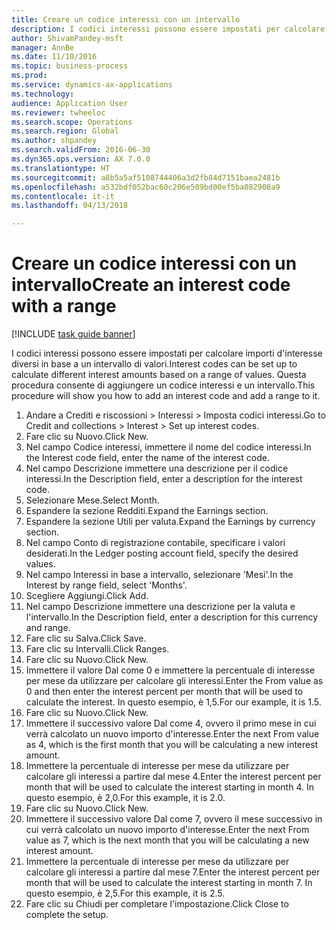 ```yaml
--- 
title: Creare un codice interessi con un intervallo
description: I codici interessi possono essere impostati per calcolare importi d'interesse diversi in base a un intervallo di valori.
author: ShivamPandey-msft
manager: AnnBe
ms.date: 11/10/2016
ms.topic: business-process
ms.prod: 
ms.service: dynamics-ax-applications
ms.technology: 
audience: Application User
ms.reviewer: twheeloc
ms.search.scope: Operations
ms.search.region: Global
ms.author: shpandey
ms.search.validFrom: 2016-06-30
ms.dyn365.ops.version: AX 7.0.0
ms.translationtype: HT
ms.sourcegitcommit: a8b5a5af5108744406a3d2fb84d7151baea2481b
ms.openlocfilehash: a532bdf052bac60c206e509bd00ef5ba082908a9
ms.contentlocale: it-it
ms.lasthandoff: 04/13/2018

---
```

# <a name="create-an-interest-code-with-a-range"></a><span data-ttu-id="e5d42-103">Creare un codice interessi con un intervallo</span><span class="sxs-lookup"><span data-stu-id="e5d42-103">Create an interest code with a range</span></span>

[!INCLUDE [task guide banner](../../includes/task-guide-banner.md)]

<span data-ttu-id="e5d42-104">I codici interessi possono essere impostati per calcolare importi d'interesse diversi in base a un intervallo di valori.</span><span class="sxs-lookup"><span data-stu-id="e5d42-104">Interest codes can be set up to calculate different interest amounts based on a range of values.</span></span> <span data-ttu-id="e5d42-105">Questa procedura consente di aggiungere un codice interessi e un intervallo.</span><span class="sxs-lookup"><span data-stu-id="e5d42-105">This procedure will show you how to add an interest code and add a range to it.</span></span>

1. <span data-ttu-id="e5d42-106">Andare a Crediti e riscossioni > Interessi > Imposta codici interessi.</span><span class="sxs-lookup"><span data-stu-id="e5d42-106">Go to Credit and collections > Interest > Set up interest codes.</span></span>
2. <span data-ttu-id="e5d42-107">Fare clic su Nuovo.</span><span class="sxs-lookup"><span data-stu-id="e5d42-107">Click New.</span></span>
3. <span data-ttu-id="e5d42-108">Nel campo Codice interessi, immettere il nome del codice interessi.</span><span class="sxs-lookup"><span data-stu-id="e5d42-108">In the Interest code field, enter the name of the interest code.</span></span>
4. <span data-ttu-id="e5d42-109">Nel campo Descrizione immettere una descrizione per il codice interessi.</span><span class="sxs-lookup"><span data-stu-id="e5d42-109">In the Description field, enter a description for the interest code.</span></span>
5. <span data-ttu-id="e5d42-110">Selezionare Mese.</span><span class="sxs-lookup"><span data-stu-id="e5d42-110">Select Month.</span></span>
6. <span data-ttu-id="e5d42-111">Espandere la sezione Redditi.</span><span class="sxs-lookup"><span data-stu-id="e5d42-111">Expand the Earnings section.</span></span>
7. <span data-ttu-id="e5d42-112">Espandere la sezione Utili per valuta.</span><span class="sxs-lookup"><span data-stu-id="e5d42-112">Expand the Earnings by currency section.</span></span>
8. <span data-ttu-id="e5d42-113">Nel campo Conto di registrazione contabile, specificare i valori desiderati.</span><span class="sxs-lookup"><span data-stu-id="e5d42-113">In the Ledger posting account field, specify the desired values.</span></span>
9. <span data-ttu-id="e5d42-114">Nel campo Interessi in base a intervallo, selezionare 'Mesi'.</span><span class="sxs-lookup"><span data-stu-id="e5d42-114">In the Interest by range field, select 'Months'.</span></span>
10. <span data-ttu-id="e5d42-115">Scegliere Aggiungi.</span><span class="sxs-lookup"><span data-stu-id="e5d42-115">Click Add.</span></span>
11. <span data-ttu-id="e5d42-116">Nel campo Descrizione immettere una descrizione per la valuta e l'intervallo.</span><span class="sxs-lookup"><span data-stu-id="e5d42-116">In the Description field, enter a description for this currency and range.</span></span>
12. <span data-ttu-id="e5d42-117">Fare clic su Salva.</span><span class="sxs-lookup"><span data-stu-id="e5d42-117">Click Save.</span></span>
13. <span data-ttu-id="e5d42-118">Fare clic su Intervalli.</span><span class="sxs-lookup"><span data-stu-id="e5d42-118">Click Ranges.</span></span>
14. <span data-ttu-id="e5d42-119">Fare clic su Nuovo.</span><span class="sxs-lookup"><span data-stu-id="e5d42-119">Click New.</span></span>
15. <span data-ttu-id="e5d42-120">Immettere il valore Dal come 0 e immettere la percentuale di interesse per mese da utilizzare per calcolare gli interessi.</span><span class="sxs-lookup"><span data-stu-id="e5d42-120">Enter the From value as 0 and then enter the interest percent per month that will be used to calculate the interest.</span></span> <span data-ttu-id="e5d42-121">In questo esempio, è 1,5.</span><span class="sxs-lookup"><span data-stu-id="e5d42-121">For our example, it is 1.5.</span></span>
16. <span data-ttu-id="e5d42-122">Fare clic su Nuovo.</span><span class="sxs-lookup"><span data-stu-id="e5d42-122">Click New.</span></span>
17. <span data-ttu-id="e5d42-123">Immettere il successivo valore Dal come 4, ovvero il primo mese in cui verrà calcolato un nuovo importo d'interesse.</span><span class="sxs-lookup"><span data-stu-id="e5d42-123">Enter the next From value as 4, which is the first month that you will be calculating a new interest amount.</span></span>
18. <span data-ttu-id="e5d42-124">Immettere la percentuale di interesse per mese da utilizzare per calcolare gli interessi a partire dal mese 4.</span><span class="sxs-lookup"><span data-stu-id="e5d42-124">Enter the interest percent per month that will be used to calculate the interest starting in month 4.</span></span> <span data-ttu-id="e5d42-125">In questo esempio, è 2,0.</span><span class="sxs-lookup"><span data-stu-id="e5d42-125">For this example, it is 2.0.</span></span>
19. <span data-ttu-id="e5d42-126">Fare clic su Nuovo.</span><span class="sxs-lookup"><span data-stu-id="e5d42-126">Click New.</span></span>
20. <span data-ttu-id="e5d42-127">Immettere il successivo valore Dal come 7, ovvero il mese successivo in cui verrà calcolato un nuovo importo d'interesse.</span><span class="sxs-lookup"><span data-stu-id="e5d42-127">Enter the next From value as 7, which is the next month that you will be calculating a new interest amount.</span></span>
21. <span data-ttu-id="e5d42-128">Immettere la percentuale di interesse per mese da utilizzare per calcolare gli interessi a partire dal mese 7.</span><span class="sxs-lookup"><span data-stu-id="e5d42-128">Enter the interest percent per month that will be used to calculate the interest starting in month 7.</span></span> <span data-ttu-id="e5d42-129">In questo esempio, è 2,5.</span><span class="sxs-lookup"><span data-stu-id="e5d42-129">For this example, it is 2.5.</span></span>
22. <span data-ttu-id="e5d42-130">Fare clic su Chiudi per completare l'impostazione.</span><span class="sxs-lookup"><span data-stu-id="e5d42-130">Click Close to complete the setup.</span></span>


